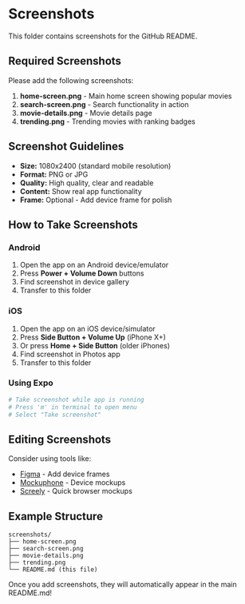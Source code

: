 # Screenshots

This folder contains screenshots for the GitHub README.

## Required Screenshots

Please add the following screenshots:

1. **home-screen.png** - Main home screen showing popular movies
2. **search-screen.png** - Search functionality in action
3. **movie-details.png** - Movie details page
4. **trending.png** - Trending movies with ranking badges

## Screenshot Guidelines

- **Size:** 1080x2400 (standard mobile resolution)
- **Format:** PNG or JPG
- **Quality:** High quality, clear and readable
- **Content:** Show real app functionality
- **Frame:** Optional - Add device frame for polish

## How to Take Screenshots

### Android
1. Open the app on an Android device/emulator
2. Press **Power + Volume Down** buttons
3. Find screenshot in device gallery
4. Transfer to this folder

### iOS
1. Open the app on an iOS device/simulator
2. Press **Side Button + Volume Up** (iPhone X+)
3. Or press **Home + Side Button** (older iPhones)
4. Find screenshot in Photos app
5. Transfer to this folder

### Using Expo
```bash
# Take screenshot while app is running
# Press 'm' in terminal to open menu
# Select "Take screenshot"
```

## Editing Screenshots

Consider using tools like:
- [Figma](https://figma.com) - Add device frames
- [Mockuphone](https://mockuphone.com) - Device mockups
- [Screely](https://screely.com) - Quick browser mockups

## Example Structure

```
screenshots/
├── home-screen.png
├── search-screen.png
├── movie-details.png
├── trending.png
└── README.md (this file)
```

Once you add screenshots, they will automatically appear in the main README.md!
